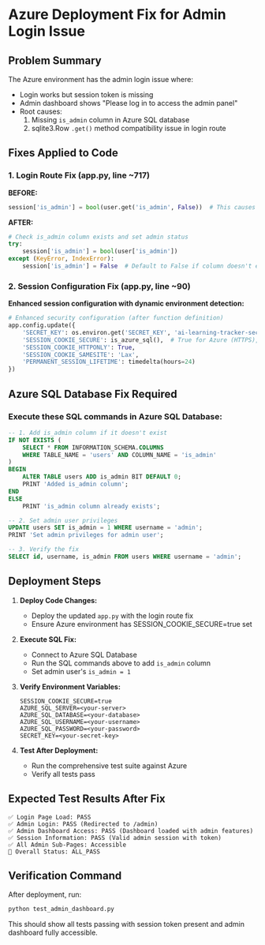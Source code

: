 # Azure Deployment Fix for Admin Login Issue

## Problem Summary
The Azure environment has the admin login issue where:
- Login works but session token is missing
- Admin dashboard shows "Please log in to access the admin panel" 
- Root causes:
  1. Missing `is_admin` column in Azure SQL database
  2. sqlite3.Row `.get()` method compatibility issue in login route

## Fixes Applied to Code

### 1. Login Route Fix (app.py, line ~717)
**BEFORE:**
```python
session['is_admin'] = bool(user.get('is_admin', False))  # This causes AttributeError
```

**AFTER:**
```python
# Check is_admin column exists and set admin status
try:
    session['is_admin'] = bool(user['is_admin'])
except (KeyError, IndexError):
    session['is_admin'] = False  # Default to False if column doesn't exist
```

### 2. Session Configuration Fix (app.py, line ~90)
**Enhanced session configuration with dynamic environment detection:**
```python
# Enhanced security configuration (after function definition)
app.config.update({
    'SECRET_KEY': os.environ.get('SECRET_KEY', 'ai-learning-tracker-secret-key-2025'),
    'SESSION_COOKIE_SECURE': is_azure_sql(),  # True for Azure (HTTPS), False for local (HTTP)
    'SESSION_COOKIE_HTTPONLY': True,
    'SESSION_COOKIE_SAMESITE': 'Lax',
    'PERMANENT_SESSION_LIFETIME': timedelta(hours=24)
})
```

## Azure SQL Database Fix Required

### Execute these SQL commands in Azure SQL Database:

```sql
-- 1. Add is_admin column if it doesn't exist
IF NOT EXISTS (
    SELECT * FROM INFORMATION_SCHEMA.COLUMNS 
    WHERE TABLE_NAME = 'users' AND COLUMN_NAME = 'is_admin'
)
BEGIN
    ALTER TABLE users ADD is_admin BIT DEFAULT 0;
    PRINT 'Added is_admin column';
END
ELSE
    PRINT 'is_admin column already exists';

-- 2. Set admin user privileges
UPDATE users SET is_admin = 1 WHERE username = 'admin';
PRINT 'Set admin privileges for admin user';

-- 3. Verify the fix
SELECT id, username, is_admin FROM users WHERE username = 'admin';
```

## Deployment Steps

1. **Deploy Code Changes:**
   - Deploy the updated `app.py` with the login route fix
   - Ensure Azure environment has SESSION_COOKIE_SECURE=true set

2. **Execute SQL Fix:**
   - Connect to Azure SQL Database
   - Run the SQL commands above to add `is_admin` column
   - Set admin user's `is_admin = 1`

3. **Verify Environment Variables:**
   ```
   SESSION_COOKIE_SECURE=true
   AZURE_SQL_SERVER=<your-server>
   AZURE_SQL_DATABASE=<your-database>
   AZURE_SQL_USERNAME=<your-username>
   AZURE_SQL_PASSWORD=<your-password>
   SECRET_KEY=<your-secret-key>
   ```

4. **Test After Deployment:**
   - Run the comprehensive test suite against Azure
   - Verify all tests pass

## Expected Test Results After Fix

```
✅ Login Page Load: PASS
✅ Admin Login: PASS (Redirected to /admin)
✅ Admin Dashboard Access: PASS (Dashboard loaded with admin features)
✅ Session Information: PASS (Valid admin session with token)
✅ All Admin Sub-Pages: Accessible
🎯 Overall Status: ALL_PASS
```

## Verification Command

After deployment, run:
```bash
python test_admin_dashboard.py
```

This should show all tests passing with session token present and admin dashboard fully accessible.
